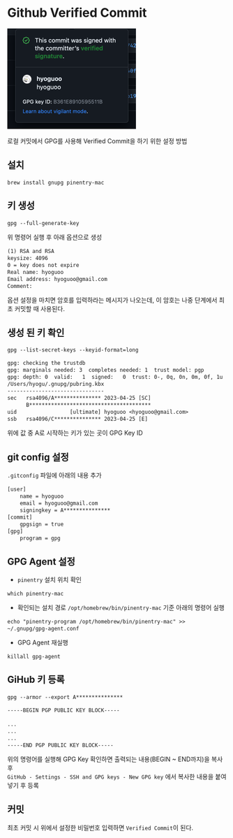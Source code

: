 # Github Verified Commit

![img.png](image/verified_commit.png)

로컬 커밋에서 GPG를 사용해 Verified Commit을 하기 위한 설정 방법

## 설치

```shell
brew install gnupg pinentry-mac
```

## 키 생성

```shell
gpg --full-generate-key
```

위 명령어 실행 후 아래 옵션으로 생성

```
(1) RSA and RSA
keysize: 4096
0 = key does not expire
Real name: hyoguoo
Email address: hyoguoo@gmail.com
Comment:
```

옵션 설정을 마치면 암호를 입력하라는 메시지가 나오는데, 이 암호는 나중 단계에서 최초 커밋할 때 사용된다.

## 생성 된 키 확인

```shell
gpg --list-secret-keys --keyid-format=long
```

```
gpg: checking the trustdb
gpg: marginals needed: 3  completes needed: 1  trust model: pgp
gpg: depth: 0  valid:   1  signed:   0  trust: 0-, 0q, 0n, 0m, 0f, 1u
/Users/hyogu/.gnupg/pubring.kbx
-------------------------------
sec   rsa4096/A*************** 2023-04-25 [SC]
      B***************************************
uid                 [ultimate] hyoguoo <hyoguoo@gmail.com>
ssb   rsa4096/C*************** 2023-04-25 [E]
```

위에 값 중 A로 시작하는 키가 있는 곳이 GPG Key ID

## git config 설정

`.gitconfig` 파일에 아래의 내용 추가

```
[user]
	name = hyoguoo
	email = hyoguoo@gmail.com
	signingkey = A***************
[commit]
	gpgsign = true
[gpg]
	program = gpg
```

## GPG Agent 설정

- `pinentry` 설치 위치 확인

```shell
which pinentry-mac
```

- 확인되는 설치 경로 `/opt/homebrew/bin/pinentry-mac` 기준 아래의 명령어 실행

```shell
echo "pinentry-program /opt/homebrew/bin/pinentry-mac" >> ~/.gnupg/gpg-agent.conf
```

- GPG Agent 재실행

```shell
killall gpg-agent
```

## GiHub 키 등록

```shell
gpg --armor --export A***************
```

```
-----BEGIN PGP PUBLIC KEY BLOCK-----

...
...
...
-----END PGP PUBLIC KEY BLOCK-----
```
위의 명령어를 실행해 GPG Key 확인하면 출력되는 내용(BEGIN ~ END까지)을 복사 후  
`GitHub - Settings - SSH and GPG keys - New GPG key` 에서 복사한 내용을 붙여넣기 후 등록

## 커밋

최초 커밋 시 위에서 설정한 비밀번호 입력하면 `Verified Commit`이 된다.
